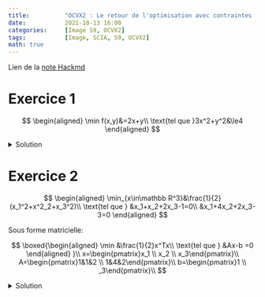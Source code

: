 ```yaml
---
title:          "OCVX2 : Le retour de l'optimisation avec contraintes - Exercices"
date:           2021-10-13 16:00
categories:     [Image S9, OCVX2]
tags:           [Image, SCIA, S9, OCVX2]
math: true
---
```


Lien de la [note Hackmd](https://hackmd.io/@lemasymasa/BJpLlvVrY)

# Exercice 1

$$
\begin{aligned}
\min f(x,y)&=2x+y\\
\text{tel que }3x^2+y^2&\le4
\end{aligned}
$$

<details markdown="1"><summary>Solution</summary>

$$
\begin{aligned}
3x^2+y^2&\le4\\
3x^2+y^2-4&\le0\\
g(x,y)&=3x^2+y^2-4
\end{aligned}\\
\mathscr L(x,y,\alpha)=2x+y+\alpha(3x^2+y^2-4)\\
\begin{cases}
\frac{\partial\mathscr L}{\partial x}=2+6\alpha x=0&\to x=-\frac{1}{3\alpha}\\
\frac{\partial \mathscr L}{\partial y}=1+2\alpha y=0&\to y=-\frac{1}{2\alpha}
\end{cases}\\
\begin{aligned}
\mathscr L(\equiv \theta_D(\alpha))&=2(-\frac{1}{3\alpha})+(-\frac{1}{2\alpha}) + \alpha(3(-\frac{1}{3\alpha})^2 + (-\frac{1}{2\alpha})^2 - 4)\\
&= -\frac{2}{3\alpha}-\frac{1}{2\alpha}+\alpha(\frac{1}{3\alpha^2}+\frac{1}{4\alpha^2}-4)\\
&= -\frac{1}{3\alpha}-\frac{1}{2\alpha}+\frac{1}{3\alpha}+\frac{1}{4\alpha}-4\alpha\\
&= -\frac{1}{3\alpha}-\frac{1}{4\alpha}-4\alpha\\
&= -\frac{7}{12\alpha}-4\alpha
\end{aligned}\\
\begin{aligned}
\nabla_{\alpha}\theta_D(\alpha)&=\frac{7}{12\alpha^2}-4=0\\
&=\frac{7}{12\alpha^2}=4\\
&=\frac{1}{4}\frac{7}{12}=\alpha^2\\
\alpha&=\frac{1}{2}\sqrt{\frac{7}{12}}=\frac{1}{4}\sqrt{\frac{7}{3}}
\end{aligned}
$$


Autre methode, en utilisant la complementarite:

$$
\begin{aligned}
\alpha^*g(x^*,y^*)&=0\\
\alpha^*=(3(-\frac{1}{3\alpha^*})+(-\frac{1}{2\alpha^*})^2)&=0\\
\alpha^*(\frac{1}{3\alpha^{*^2}}+\frac{1}{4\alpha^{*^2}}-4)&=0\\
\frac{1}{3\alpha^*}+\frac{1}{4\alpha^*}-4\alpha^*&=0\\
\frac{7}{12\alpha^*}&=4\alpha^*\\
\frac{1}{4}\frac{7}{12}&=\alpha^{*2}\\
\alpha^*&=\frac{1}{4}\sqrt{\frac{7}{3}}
\end{aligned}
$$

</details>

# Exercice 2

$$
\begin{aligned}
\min_{x\in\mathbb R^3}&\frac{1}{2}(x_1^2+x^2_2+x_3^2)\\
\text{tel que } &x_1+x_2+2x_3-1=0\\
&x_1+4x_2+2x_3-3=0
\end{aligned}
$$

Sous forme matricielle: 

$$
\boxed{\begin{aligned}
\min &\frac{1}{2}x^Tx\\
\text{tel que } &Ax-b =0
\end{aligned}
}\\
x=\begin{pmatrix}x_1 \\ x_2 \\ x_3\end{pmatrix}\\
A=\begin{pmatrix}1&1&2 \\ 1&4&2\end{pmatrix}\\
b=\begin{pmatrix}1 \\ _3\end{pmatrix}\\
$$

<details markdown="1"><summary>Solution</summary>

$X=\{S_1,\dots,S_N\}$ avec proba discrete $p_i=\mathbb P(X=S_i)$ et $\sum_{i=1}^Np_i=1$.

<div class="alert alert-info" role="alert" markdown="1">

**Entropie de Shannon**

$$
H(\mathbb P=(p_1,\dots,p_n))=-\sum_{i=1}^Np_i\log_2(p_i)\\
\log_2(x)=\frac{\ln(x)}{\ln(2)}
$$

</div>

La distribution qui maximise l'entropie est la distribution uniforme.

On cherche a maximiser 

$$
H(x)=-\sum_{i=1}^nx_i\log_2(x_i)\quad\text{pour }x=\begin{pmatrix}x_1 \\ \vdots \\ x_n\end{pmatrix}\in\mathbb R^2\\
\text{tel que} \sum_{i=1}^nx_i=1\\
$$

On cherche a minimiser

$$
-H(x)=\sum_{i=1}^nx_i\log_2(x_i)\\
\text{tel que }\sum_{i=1}^nx_i-1=0\\
\to h(x)=\sum_{i=1}^nx_i-1\quad\text{affine}\\
\begin{aligned}
\mathscr L(x,\beta)&=-H(x)+\beta h(x)\\
&= \sum_{i=1}^nx_i\log_2(x_i)+\beta(\sum_{i=1}^nx_i-1)
\end{aligned}\\
\begin{aligned}
\nabla_x\mathscr L(x,\beta)=0&\Leftrightarrow\forall i,\begin{cases}
\frac{\partial \mathscr L}{\partial x_i}=0\\
\frac{\partial\mathscr L}{\partial x_i}=\frac{\partial}{\partial x_i}(x_i\log_2(x_i))+\beta\\
\end{cases}\\
&\Leftrightarrow\begin{cases}
\frac{d}{dx}(x\log_2 x)=\log_2x+x\frac{d}{dx}\log_2x\\
\frac{d}{dx}\log_2x=\frac{d}{dx}\frac{\ln(x)}{\ln(2)}=\frac{1}{x\ln(2)}
\end{cases}
\end{aligned}\\
\begin{aligned}
\frac{\partial \mathscr L}{\partial x_i}&=\frac{\partial}{\partial x_i}(x_i\log_2(x_i))+\beta\\
&=\log_2(x_i)+x_i\frac{1}{x_i\ln(2)}+\beta\\
&=\frac{\ln(x_i)+1}{\ln(2)}+\beta=0
\end{aligned}\\
\begin{aligned}
\frac{\ln x_i+1}{\ln 2}&=-\beta\\
\ln x_i+1&=-\beta\ln 2\\
\ln x_i &= -\beta\ln(2)-1\\
x_i&=e^{-(\beta\ln 2+1)}\quad\forall i
\end{aligned}
$$

Avec la contrainte:

$$
\begin{aligned}
\sum_{i=1}^nx_i&=1\\
\sum_{i=1}e^{-(\beta\ln2+1)}&=1\\
ne^{-(\beta)}\\
ne^{-(\eta\ln 2+1)}&=1\\
\underbrace{e^{-(\beta\ln 2+1)}}_{x_i}&=\frac{1}{n}
\end{aligned}
$$

La distribution qui maximise l'entropie est donc $x_i=\frac{1}{n}$ $\forall i=1\dots n$ $\equiv$ distribution uniforme

</details>

